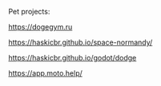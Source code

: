 
Pet projects: 

https://dogegym.ru

https://haskicbr.github.io/space-normandy/

https://haskicbr.github.io/godot/dodge

https://app.moto.help/



<!--
**haskicbr/haskicbr** is a ✨ _special_ ✨ repository because its `README.md` (this file) appears on your GitHub profile.

Here are some ideas to get you started:

- 🔭 I’m currently working on ...
- 🌱 I’m currently learning ...
- 👯 I’m looking to collaborate on ...
- 🤔 I’m looking for help with ...
- 💬 Ask me about ...
- 📫 How to reach me: ...
- 😄 Pronouns: ...
- ⚡ Fun fact: ...
-->
